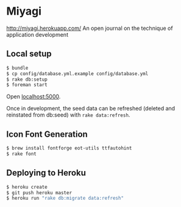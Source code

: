 # Miyagi

http://miyagi.herokuapp.com/ An open journal on the technique of application development

## Local setup

```bash
$ bundle
$ cp config/database.yml.example config/database.yml
$ rake db:setup
$ foreman start
```

Open [localhost:5000](http://localhost:5000).

Once in development, the seed data can be refreshed (deleted and reinstated from db:seed) with `rake data:refresh`.

## Icon Font Generation

```bash
$ brew install fontforge eot-utils ttfautohint
$ rake font
```

## Deploying to Heroku

```bash
$ heroku create
$ git push heroku master
$ heroku run "rake db:migrate data:refresh"
```
